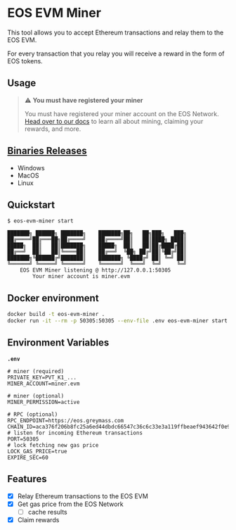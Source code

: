# EOS EVM Miner

This tool allows you to accept Ethereum transactions and relay them to the EOS EVM.

For every transaction that you relay you will receive a reward in the form of EOS tokens.

## Usage

> ⚠ **You must have registered your miner**
>
> You must have registered your miner account on the EOS Network.
> [Head over to our docs](https://docs.eosnetwork.com/docs/latest/eos-evm/mining/basic-setup) to learn all about mining, claiming your rewards, and more.

## [Binaries Releases](https://github.com/pinax-network/eos-evm-miner/releases)

- Windows
- MacOS
- Linux

## Quickstart

```
$ eos-evm-miner start

███████╗ ██████╗ ███████╗    ███████╗██╗   ██╗███╗   ███╗
██╔════╝██╔═══██╗██╔════╝    ██╔════╝██║   ██║████╗ ████║
█████╗  ██║   ██║███████╗    █████╗  ██║   ██║██╔████╔██║
██╔══╝  ██║   ██║╚════██║    ██╔══╝  ╚██╗ ██╔╝██║╚██╔╝██║
███████╗╚██████╔╝███████║    ███████╗ ╚████╔╝ ██║ ╚═╝ ██║
╚══════╝ ╚═════╝ ╚══════╝    ╚══════╝  ╚═══╝  ╚═╝     ╚═╝
    EOS EVM Miner listening @ http://127.0.0.1:50305
        Your miner account is miner.evm
```

## Docker environment

```bash
docker build -t eos-evm-miner .
docker run -it --rm -p 50305:50305 --env-file .env eos-evm-miner start
```

## Environment Variables

**`.env`**
```env
# miner (required)
PRIVATE_KEY=PVT_K1_...
MINER_ACCOUNT=miner.evm

# miner (optional)
MINER_PERMISSION=active

# RPC (optional)
RPC_ENDPOINT=https://eos.greymass.com
CHAIN_ID=aca376f206b8fc25a6ed44dbdc66547c36c6c33e3a119ffbeaef943642f0e906
# listen for incoming Ethereum transactions
PORT=50305
# lock fetching new gas price
LOCK_GAS_PRICE=true
EXPIRE_SEC=60
```

## Features

- [x] Relay Ethereum transactions to the EOS EVM
- [x] Get gas price from the EOS Network
  - [ ] cache results
- [x] Claim rewards